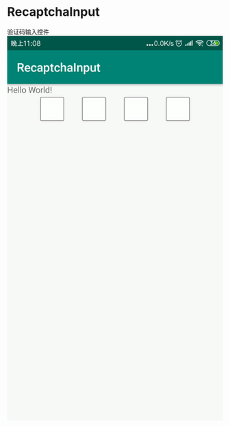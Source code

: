 # RecaptchaInput

验证码输入控件
![image](https://github.com/krystenia/RecaptchaInput/blob/master/ezgif.com-video-to-gif.gif )  
